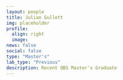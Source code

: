 ```yaml
---
layout: people
title: Julian Gullett
img: placeholder
profile:
  align: right
  image:
news: false
social: false
type: "Master's"
lab_type: "Previous"
description: Recent QBS Master's Graduate
---
```

